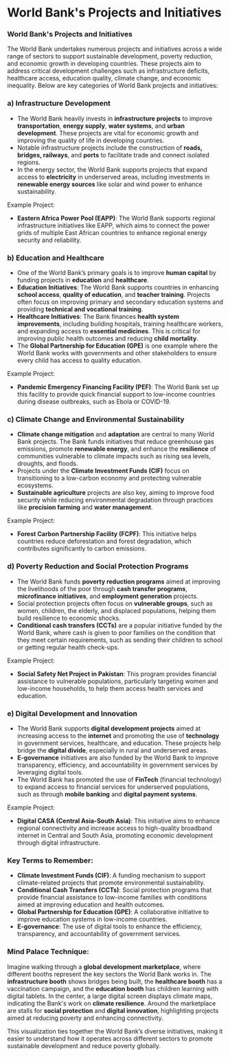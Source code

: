 # World Bank's Projects and Initiatives

### **World Bank's Projects and Initiatives**

The World Bank undertakes numerous projects and initiatives across a wide range of sectors to support sustainable development, poverty reduction, and economic growth in developing countries. These projects aim to address critical development challenges such as infrastructure deficits, healthcare access, education quality, climate change, and economic inequality. Below are key categories of World Bank projects and initiatives:

### a) **Infrastructure Development**
   - The World Bank heavily invests in **infrastructure projects** to improve **transportation**, **energy supply**, **water systems**, and **urban development**. These projects are vital for economic growth and improving the quality of life in developing countries.
   - Notable infrastructure projects include the construction of **roads, bridges, railways**, and **ports** to facilitate trade and connect isolated regions.
   - In the energy sector, the World Bank supports projects that expand access to **electricity** in underserved areas, including investments in **renewable energy sources** like solar and wind power to enhance sustainability.

   Example Project:
   - **Eastern Africa Power Pool (EAPP)**: The World Bank supports regional infrastructure initiatives like EAPP, which aims to connect the power grids of multiple East African countries to enhance regional energy security and reliability.

### b) **Education and Healthcare**
   - One of the World Bank’s primary goals is to improve **human capital** by funding projects in **education** and **healthcare**.
   - **Education Initiatives**: The World Bank supports countries in enhancing **school access**, **quality of education**, and **teacher training**. Projects often focus on improving primary and secondary education systems and providing **technical and vocational training**.
   - **Healthcare Initiatives**: The Bank finances **health system improvements**, including building hospitals, training healthcare workers, and expanding access to **essential medicines**. This is critical for improving public health outcomes and reducing **child mortality**.
   - The **Global Partnership for Education (GPE)** is one example where the World Bank works with governments and other stakeholders to ensure every child has access to quality education.

   Example Project:
   - **Pandemic Emergency Financing Facility (PEF)**: The World Bank set up this facility to provide quick financial support to low-income countries during disease outbreaks, such as Ebola or COVID-19.

### c) **Climate Change and Environmental Sustainability**
   - **Climate change mitigation** and **adaptation** are central to many World Bank projects. The Bank funds initiatives that reduce greenhouse gas emissions, promote **renewable energy**, and enhance the **resilience** of communities vulnerable to climate impacts such as rising sea levels, droughts, and floods.
   - Projects under the **Climate Investment Funds (CIF)** focus on transitioning to a low-carbon economy and protecting vulnerable ecosystems.
   - **Sustainable agriculture** projects are also key, aiming to improve food security while reducing environmental degradation through practices like **precision farming** and **water management**.

   Example Project:
   - **Forest Carbon Partnership Facility (FCPF)**: This initiative helps countries reduce deforestation and forest degradation, which contributes significantly to carbon emissions.

### d) **Poverty Reduction and Social Protection Programs**
   - The World Bank funds **poverty reduction programs** aimed at improving the livelihoods of the poor through **cash transfer programs**, **microfinance initiatives**, and **employment generation** projects.
   - Social protection projects often focus on **vulnerable groups**, such as women, children, the elderly, and displaced populations, helping them build resilience to economic shocks.
   - **Conditional cash transfers (CCTs)** are a popular initiative funded by the World Bank, where cash is given to poor families on the condition that they meet certain requirements, such as sending their children to school or getting regular health check-ups.

   Example Project:
   - **Social Safety Net Project in Pakistan**: This program provides financial assistance to vulnerable populations, particularly targeting women and low-income households, to help them access health services and education.

### e) **Digital Development and Innovation**
   - The World Bank supports **digital development projects** aimed at increasing access to the **internet** and promoting the use of **technology** in government services, healthcare, and education. These projects help bridge the **digital divide**, especially in rural and underserved areas.
   - **E-governance** initiatives are also funded by the World Bank to improve transparency, efficiency, and accountability in government services by leveraging digital tools.
   - The World Bank has promoted the use of **FinTech** (financial technology) to expand access to financial services for underserved populations, such as through **mobile banking** and **digital payment systems**.

   Example Project:
   - **Digital CASA (Central Asia-South Asia)**: This initiative aims to enhance regional connectivity and increase access to high-quality broadband internet in Central and South Asia, promoting economic development through digital infrastructure.

### **Key Terms to Remember:**
   - **Climate Investment Funds (CIF)**: A funding mechanism to support climate-related projects that promote environmental sustainability.
   - **Conditional Cash Transfers (CCTs)**: Social protection programs that provide financial assistance to low-income families with conditions aimed at improving education and health outcomes.
   - **Global Partnership for Education (GPE)**: A collaborative initiative to improve education systems in low-income countries.
   - **E-governance**: The use of digital tools to enhance the efficiency, transparency, and accountability of government services.

### **Mind Palace Technique:**
Imagine walking through a **global development marketplace**, where different booths represent the key sectors the World Bank works in. The **infrastructure booth** shows bridges being built, the **healthcare booth** has a vaccination campaign, and the **education booth** has children learning with digital tablets. In the center, a large digital screen displays climate maps, indicating the Bank's work on **climate resilience**. Around the marketplace are stalls for **social protection** and **digital innovation**, highlighting projects aimed at reducing poverty and enhancing connectivity.

This visualization ties together the World Bank’s diverse initiatives, making it easier to understand how it operates across different sectors to promote sustainable development and reduce poverty globally.
